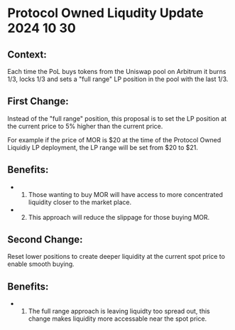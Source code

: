 # Protocol Owned Liqudity Update 2024 10 30

## Context: 
Each time the PoL buys tokens from the Uniswap pool on Arbitrum it burns 1/3, locks 1/3 and sets a "full range" LP position in the pool with the last 1/3.

## First Change: 
Instead of the "full range" position, this proposal is to set the LP position at the current price to 5% higher than the current price.

For example if the price of MOR is $20 at the time of the Protocol Owned Liquidiy LP deployment, the LP range will be set from $20 to $21. 

## Benefits: 
- 1. Those wanting to buy MOR will have access to more concentrated liquidity closer to the market place.
- 2. This approach will reduce the slippage for those buying MOR.
  
## Second Change: 
Reset lower positions to create deeper liquidity at the current spot price to enable smooth buying.

## Benefits: 
- 1. The full range approach is leaving liquidty too spread out, this change makes liquidity more accessable near the spot price.

